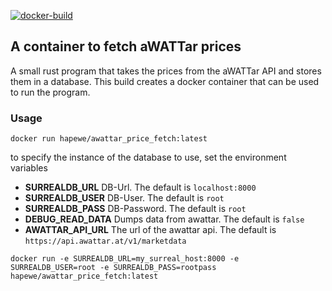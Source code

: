 [![docker-build](https://github.com/weidingerhp/surreal_db_awattar_prices/actions/workflows/publish-dockerhub.yml/badge.svg)](https://github.com/weidingerhp/surreal_db_awattar_prices/actions/workflows/publish-dockerhub.yml)

## A container to fetch aWATTar prices

A small rust program that takes the prices from the aWATTar API and stores them in a database. This build creates a docker container that can be used to run the program.

### Usage

```docker run hapewe/awattar_price_fetch:latest```

to specify the instance of the database to use, set the environment variables 
- **SURREALDB_URL** DB-Url. The default is `localhost:8000`
- **SURREALDB_USER** DB-User. The default is `root`
- **SURREALDB_PASS** DB-Password. The default is `root`
- **DEBUG_READ_DATA** Dumps data from awattar. The default is `false`
- **AWATTAR_API_URL** The url of the awattar api. The default is `https://api.awattar.at/v1/marketdata`

```docker run -e SURREALDB_URL=my_surreal_host:8000 -e SURREALDB_USER=root -e SURREALDB_PASS=rootpass hapewe/awattar_price_fetch:latest```
